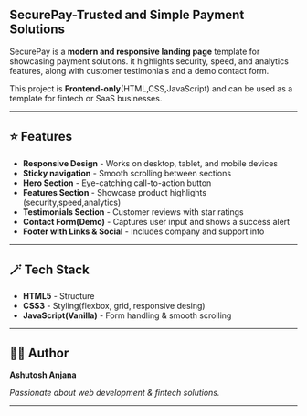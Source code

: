 ## SecurePay-Trusted and Simple Payment Solutions

SecurePay is a **modern and responsive landing page** template for showcasing payment solutions. it highlights security, speed, and analytics features, along with customer testimonials and a demo contact form.

This project is **Frontend-only**(HTML,CSS,JavaScript) and can be used as a template for fintech or SaaS businesses.

---

## ⭐ Features

- **Responsive Design** - Works on desktop, tablet, and mobile devices
- **Sticky navigation** - Smooth scrolling between sections
- **Hero Section** - Eye-catching call-to-action button
- **Features Section** - Showcase product highlights (security,speed,analytics)
- **Testimonials Section** - Customer reviews with star ratings
- **Contact Form(Demo)** - Captures user input and shows a success alert
- **Footer with Links & Social** - Includes company and support info

 --- 

 ## 🪄 Tech Stack

- **HTML5** - Structure
- **CSS3** - Styling(flexbox, grid, responsive desing)
- **JavaScript(Vanilla)** - Form handling & smooth scrolling

---

## 🧑‍💻 Author

**Ashutosh Anjana**

*Passionate about web development & fintech solutions.*

---



 
